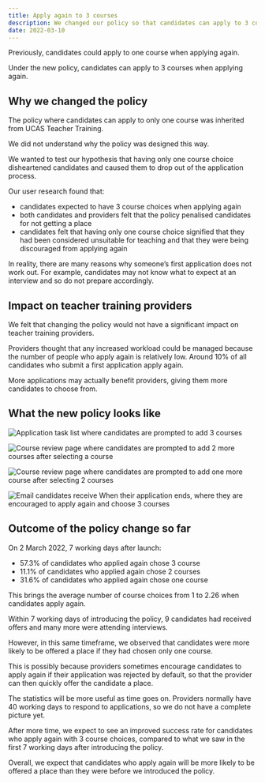 ```yaml
---
title: Apply again to 3 courses
description: We changed our policy so that candidates can apply to 3 courses when applying again.
date: 2022-03-10
---
```


Previously, candidates could apply to one course when applying again.

Under the new policy, candidates can apply to 3 courses when applying again.

## Why we changed the policy

The policy where candidates can apply to only one course was inherited from UCAS Teacher Training.

We did not understand why the policy was designed this way.

We wanted to test our hypothesis that having only one course choice disheartened candidates and caused them to drop out of the application process.

Our user research found that:

* candidates expected to have 3 course choices when applying again
* both candidates and providers felt that the policy penalised candidates for not getting a place
* candidates felt that having only one course choice signified that they had been considered unsuitable for teaching and that they were being discouraged from applying again

In reality, there are many reasons why someone’s first application does not work out. For example, candidates may not know what to expect at an interview and so do not prepare accordingly.

## Impact on teacher training providers

We felt that changing the policy would not have a significant impact on teacher training providers.

Providers thought that any increased workload could be managed because the number of people who apply again is relatively low. Around 10% of all candidates who submit a first application apply again.

More applications may actually benefit providers, giving them more candidates to choose from.

## What the new policy looks like

![Application task list where candidates are prompted to add 3 courses](prompt-to-add-3-courses.png "Candidates are prompted to add 3 courses from their task list.")

![Course review page where candidates are prompted to add 2 more courses after selecting a course](prompt-to-add-two-more-courses.png "After selecting a course, candidates are prompted to add 2 more courses.")

![Course review page where candidates are prompted to add one more course after selecting 2 courses](prompt-to-add-one-more-course.png "After selecting 2 courses, candidates are prompted to add one more course.")

![Email candidates receive When their application ends, where they are encouraged to apply again and choose 3 courses](apply-again-email.png "When their application ends, candidates are encouraged to apply again and choose 3 courses.")

## Outcome of the policy change so far

On 2 March 2022, 7 working days after launch:

* 57.3% of candidates who applied again chose 3 course
* 11.1% of candidates who applied again chose 2 courses
* 31.6% of candidates who applied again chose one course

This brings the average number of course choices from 1 to 2.26 when candidates apply again.

Within 7 working days of introducing the policy, 9 candidates had received offers and many more were attending interviews.

However, in this same timeframe, we observed that candidates were more likely to be offered a place if they had chosen only one course.

This is possibly because providers sometimes encourage candidates to apply again if their application was rejected by default, so that the provider can then quickly offer the candidate a place.  

The statistics will be more useful as time goes on. Providers normally have 40 working days to respond to applications, so we do not have a complete picture yet.

After more time, we expect to see an improved success rate for candidates who apply again with 3 course choices, compared to what we saw in the first 7 working days after introducing the policy.

Overall, we expect that candidates who apply again will be more likely to be offered a place than they were before we introduced the policy.
